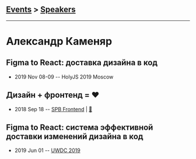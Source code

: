 ## [Events](../README.md) > [Speakers](../speakers.md)
---

# Александр Каменяр

## Figma to React: доставка дизайна в код
- 2019 Nov 08-09 -- HolyJS 2019 Moscow    
## Дизайн + фронтенд &#x3D; ❤
- 2018 Sep 18 -- [SPB Frontend](https://www.youtube.com/watch?v=EHThko5fj5w)  | [:notebook:](https://goo.gl/osBknm)  
## Figma to React: система эффективной доставки изменений дизайна в код
- 2019 Jun 01 -- [UWDC 2019](https://youtu.be/0Ol1XHk3vsA)    
